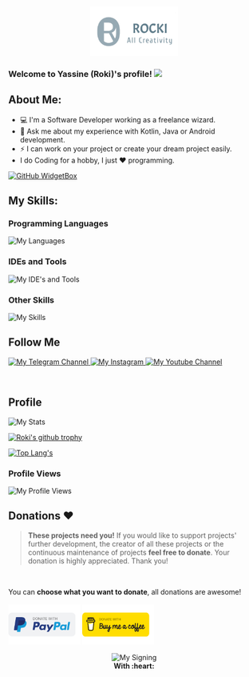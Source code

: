 <p align="center">
  <img src="https://raw.githubusercontent.com/roki8h/roki8h/main/1719610899725.png" style="width: 35%;" alt="My Logo"/>
</p>

### Welcome to Yassine (Roki)'s profile! <img src="https://media.giphy.com/media/hvRJCLFzcasrR4ia7z/giphy.gif" width="28">

## About Me:
- 💻 I'm a Software Developer working as a freelance wizard.
- 💬 Ask me about my experience with Kotlin, Java or Android development.
- ⚡ I can work on your project or create your dream project easily.
- I do Coding for a hobby, I just ❤ programming.<br/>

[![GitHub WidgetBox](https://github-widgetbox.vercel.app/api/profile?username=roki8h&data=followers,repositories,stars,commits&theme=nautilus)](https://github.com/roki8h)

## My Skills:
### Programming Languages
<p>
  <img src="https://skillicons.dev/icons?i=java,kotlin,python,mysql,sqlite&perline=12"  alt="My Languages"/>
</p>

### IDEs and Tools
<p>
  <img src="https://skillicons.dev/icons?i=androidstudio,vscode,idea,gradle,github,ai,replit,stackoverflow&perline=12"  alt="My IDE's and Tools"/>
</p>

### Other Skills
<p>
<img src="https://skillicons.dev/icons?i=git,materialui,firebase,flask,bots,regex,md,html&perline=12"  alt="My Skills"/>
</p>

## Follow Me
<p>
  <a href="https://t.me/rokidev" target="_blank">
    <img src="https://img.shields.io/badge/Telegram-2CA5E0?style=for-the-badge&logo=telegram&logoColor=white"  alt="My Telegram Channel"/>
  </a>
  <a href="https://instagram.com/roki8h" target="_blank">
    <img src="https://img.shields.io/badge/Instagram-E4405F?style=for-the-badge&logo=instagram&logoColor=white" alt="My Instagram"/>
  </a>
  <a href="https://youtube.com/@roki8h" target="_blank">
    <img src="https://img.shields.io/badge/YouTube-FF0000?style=for-the-badge&logo=youtube&logoColor=white" alt="My Youtube Channel"/>
  </a>
</p>
<br/>

## Profile
<img src="https://myreadme.vercel.app/api/embed/roki8h?panels=userstatistics,toprepositories,toplanguages,commitgraph" alt="My Stats" />

[![Roki's github trophy](https://github-profile-trophy.vercel.app/?username=roki8h&row=2)](https://github.com/ryo-ma/github-profile-trophy)

[![Top Lang's](https://github-readme-stats.vercel.app/api/top-langs/?username=roki8h&layout=compact)](https://github.com/anuraghazra/github-readme-stats)

### Profile Views
  <img src="https://profile-counter.glitch.me/roki8h/count.svg"  alt="My Profile Views"/>
<br/>

## Donations :heart:
> **These projects need you!** If you would like to support projects' further development, the creator of all these projects or the continuous maintenance of projects **feel free to donate**. Your donation is highly appreciated. Thank you!
<br/>

You can **choose what you want to donate**, all donations are awesome!</br>
<br/>
[<img src="https://raw.githubusercontent.com/roki8h/roki8h/main/PayPal.svg"
      alt='Donate with PayPal'
      height="80"/>](https://www.paypal.me/husseinshakir)
[<img src="https://raw.githubusercontent.com/roki8h/roki8h/main/BMC.svg"
      alt='Donate with PayPal'
      height="80"/>](https://www.buymeacoffee.com/HusseinShakir)
<br/>

<p align="center">
  <img src="https://raw.githubusercontent.com/roki8h/roki8h/main/20221103_150053.png" style="width: 28%;" alt="My Signing"/>
  <br><b>With :heart:</b>
</p>
